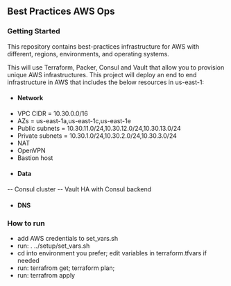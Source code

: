 ## Best Practices AWS Ops

### Getting Started

This repository contains best-practices infrastructure for AWS  with different, regions, environments, and operating systems.

This will use Terraform, Packer, Consul and Vault that allow you to provision unique AWS infrastructures.
This project will deploy an end to end infrastructure in AWS that includes the below resources in us-east-1:

- #### Network
- VPC CIDR = 10.30.0.0/16
- AZs = us-east-1a,us-east-1c,us-east-1e
- Public subnets = 10.30.11.0/24,10.30.12.0/24,10.30.13.0/24
- Private subnets = 10.30.1.0/24,10.30.2.0/24,10.30.3.0/24
- NAT
- OpenVPN
- Bastion host
- #### Data
-- Consul cluster
-- Vault HA with Consul backend
- #### DNS

### How to run
- add AWS credentials to set_vars.sh
- run: . ../setup/set_vars.sh
- cd into environment you prefer; edit variables in terraform.tfvars if needed
- run: terrafrom get; terraform plan;
- run: terrafrom apply
